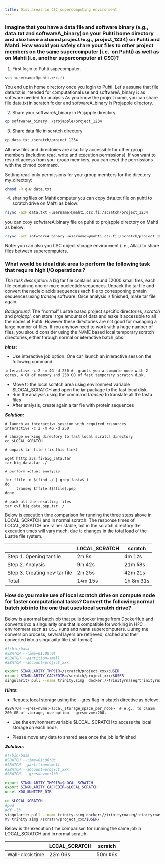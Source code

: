 ```yaml
---
title: Disk areas in CSC supercomputing environment
---
```


### Imagine that you have a data file and software binary (e.g., data.txt and softwareA_binary) on your Puhti home directory and  also have a shared project (e.g., project_1234) on Puhti and Mahti. How would you safely share your files to other project members on the same supercomputer (i.e., on Puhti) as well as on Mahti (i.e, another supercomputer at CSC)?

1. First login to Puhti supecomputer.

```bash
ssh <username>@puhti.csc.fi
```
You end up in home directory once you login to Puhti. Let's assume that file data.txt is intended for computational use and softwareA_binary is as software needed for analysis
As you know the project name, you can share file data.txt in scratch folder and softwareA_binary in Projapple directory.

2. Share your softwareA_binary in Projapple directory

```bash
cp softwareA_binary  /projapple/project_1234
````

3. Share data file in scratch directory
```bash
cp data.txt /scratch/project_1234
```
All new files and directories are also fully accessible for other group members (including read, write and execution permissions). If you want to restrict access from your group members, you can reset the permissions with the chmod command.

Setting read-only permissions for your group members for the directory my_directory:

```bash
chmod -R g-w data.txt
```
4. sharing files on Mahti computer
you can copy data.txt file on puhti to scratch drive on Mahti as below:

```bash
rsync -azP data.txt <username>@mahti.csc.fi:/scratch/project_1234
```
you can copy sofwtareA_binary file on puhti to projapple directory on Mahti as below:

```bash
rsync -azP sofwtareA_binary <username>@mahti.csc.fi:/scratch/project_1234
```

Note: you can also you CSC object storage environment (i.e., Allas) to share files between supercomputers.

### What would be ideal disk area to perform the following task that require high I/O operations ?
*The task  description*: a big tar file contains around 52000 small files, each file containing one or more nucleotide sequences. Unpack the tar file and convert the necleic acids sequences each file to corresponing protein sequences using *transeq* software. Once analysis is finished, make tar file again.


*Background*: The “normal” Lustre based project specific directories, *scratch* and *projappl*, can store large amounts of data and make it accessible to all the nodes of Puhti. However these directories are not good for managing a large number of files.  If you anyhow need to work with a huge number of files, you should consider using the NVME based local temporary scratch directories, either through normal or interactive batch jobs.

***hints:***
- Use interactive job option. One can launch an interactive session the following command:
```text
interactive -c 2 -m 4G -d 250 #  grants you a compute node with 2 cores, 4 GB of memory and 250 GB of fast temporary scratch disk.
```
- Move to the local scratch area using environment variable $LOCAL_SCRATCH and open the tar package to the fast local disk.
- Run the analysis using the command *transeq* to translate all the fasta files
- After analysis, create again a tar file with protein sequences

***Solution:***

```
# launch an interactive session with required resources
interactive -c 2 -m 4G -d 250

# chnage working directory to fast local scratch directory
cd $LOCAL_SCRATCH

# unpack tar file (fix this link)

wget htttp:a3s.fi/big_data.tar
tar big_data.tar ./

# perform actual analysis

for ffile in $(find ./ | grep fasta$ )
do
     transeq $ffile ${ffile}.pep
done 

# pack all the resulting files
tar cvf big_data.pep.tar ./

```

Below is execution time comparison for running the three steps above in LOCAL_SCRATCH and in normal scratch.  The response times of LOCAL_SCRATCH are rather stable, but in the scratch directory the execution times will vary much, due to changes in the total load of the Lustre file system.

|                               | LOCAL_SCRATCH |         scratch|
|-------------------------------|---------------|----------------|    
|Step 1. Opening tar file       | 2m 8s         |   4m 12s       |
|Step 2. Analysis               | 9m 42s        |   21m 58s      |
|Step 3. Creating new tar file  | 2m 25s        |   42m 21s      | 
|Total                          | 14m 15s       |   1h 8m 31s    |
              
 
### How do you make use of local scratch drive on compute node for faster computational tasks? Convert the following normal batch job into the one that uses local scratch drive?

Below is a normal batch job that pulls docker image from DockerHub and converts into a singularity one  that is compatible for working in HPC environment such as CSC Puhti and Mahti supercomputers. During the conversion process, several layers are retrieved, cached and then converted into a singularity file (.sif format)

```bash
#!/bin/bash
#SBATCH --time=01:00:00
#SBATCH --partition=small
#SBATCH --account=project_xxx

export SINGULARITY_TMPDIR=/scratch/project_xxx/$USER
export SINGULARITY_CACHEDIR=/scratch/project_xxx/$USER
singularity pull --name trinity.simg  docker://trinityrnaseq/trinityrnaseq
```

***Hints***:
- Request local storage using the --gres flag  in sbatch directive as below:

```
#SBATCH --gres=nvme:<local_storage_space_per_node>  # e.g., to claim 200 GB of storage, use option --gres=nvme:200. 

```
- Use the environment variable $LOCAL_SCRATCH to access the local storage on each node.

- Please move any data to shared area once  the job is finished


***Solution:***

```bash
#!/bin/bash
#SBATCH --time=01:00:00
#SBATCH --partition=small
#SBATCH --account=project_xxx
#SBATCH  --gres=nvme:100

export SINGULARITY_TMPDIR=$LOCAL_SCRATCH
export SINGULARITY_CACHEDIR=$LOCAL_SCRATCH
unset XDG_RUNTIME_DIR

cd $LOCAL_SCRATCH
#pwd
#df -lh
singularity pull --name trinity.simg docker://trinityrnaseq/trinityrnaseq
mv trinity.simg /scratch/project_xxx/$USER/                                                            
```

Below is the execution time comparison for running the same job in LOCAL_SCRATCH and in normal scratch.  

|                               | LOCAL_SCRATCH |         scratch|
|-------------------------------|---------------|----------------|    
|Wall-clock time     |22m 06s      |  50m 06s        |
